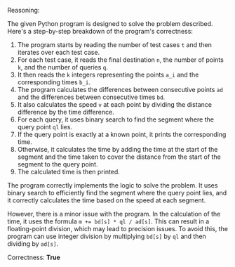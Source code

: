 Reasoning:

The given Python program is designed to solve the problem described. Here's a step-by-step breakdown of the program's correctness:

1.  The program starts by reading the number of test cases `t` and then iterates over each test case.
2.  For each test case, it reads the final destination `n`, the number of points `k`, and the number of queries `q`.
3.  It then reads the `k` integers representing the points `a_i` and the corresponding times `b_i`.
4.  The program calculates the differences between consecutive points `ad` and the differences between consecutive times `bd`.
5.  It also calculates the speed `v` at each point by dividing the distance difference by the time difference.
6.  For each query, it uses binary search to find the segment where the query point `ql` lies.
7.  If the query point is exactly at a known point, it prints the corresponding time.
8.  Otherwise, it calculates the time by adding the time at the start of the segment and the time taken to cover the distance from the start of the segment to the query point.
9.  The calculated time is then printed.

The program correctly implements the logic to solve the problem. It uses binary search to efficiently find the segment where the query point lies, and it correctly calculates the time based on the speed at each segment.

However, there is a minor issue with the program. In the calculation of the time, it uses the formula `m += bd[s] * ql / ad[s]`. This can result in a floating-point division, which may lead to precision issues. To avoid this, the program can use integer division by multiplying `bd[s]` by `ql` and then dividing by `ad[s]`.

Correctness: **True**